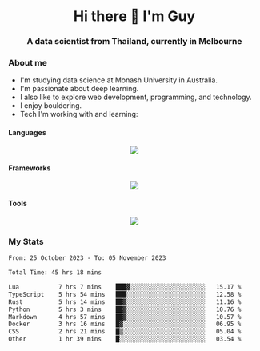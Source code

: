 <h1 align="center">Hi there 👋 I'm Guy</h1>
<h3 align="center">A data scientist from Thailand, currently in Melbourne</h3>

### About me

- I'm studying data science at Monash University in Australia.
- I'm passionate about deep learning.
- I also like to explore web development, programming, and technology.
- I enjoy bouldering.
- Tech I'm working with and learning:

#### Languages

<div align="center">
    <img src="https://skillicons.dev/icons?i=py,ts,js,html,css,rust" />
</div>

#### Frameworks

<div align="center">
    <img src="https://skillicons.dev/icons?i=pytorch,tensorflow,fastapi,react" /><br>
</div>

#### Tools

<div align="center">
    <img src="https://skillicons.dev/icons?i=postgres,redis,docker" /><br>
</div>

### My Stats

<!--START_SECTION:waka-->

```txt
From: 25 October 2023 - To: 05 November 2023

Total Time: 45 hrs 18 mins

Lua           7 hrs 7 mins    ███▓░░░░░░░░░░░░░░░░░░░░░   15.17 %
TypeScript    5 hrs 54 mins   ███░░░░░░░░░░░░░░░░░░░░░░   12.58 %
Rust          5 hrs 14 mins   ██▓░░░░░░░░░░░░░░░░░░░░░░   11.16 %
Python        5 hrs 3 mins    ██▓░░░░░░░░░░░░░░░░░░░░░░   10.76 %
Markdown      4 hrs 57 mins   ██▓░░░░░░░░░░░░░░░░░░░░░░   10.57 %
Docker        3 hrs 16 mins   █▓░░░░░░░░░░░░░░░░░░░░░░░   06.95 %
CSS           2 hrs 21 mins   █▒░░░░░░░░░░░░░░░░░░░░░░░   05.04 %
Other         1 hr 39 mins    █░░░░░░░░░░░░░░░░░░░░░░░░   03.54 %
```

<!--END_SECTION:waka-->
